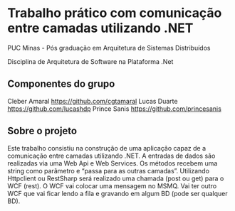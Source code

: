 # Trabalho prático com comunicação entre camadas utilizando .NET

PUC Minas - Pós graduação em Arquitetura de Sistemas Distribuídos

Disciplina de Arquitetura de Software na Plataforma .Net

## Componentes do grupo

Cleber Amaral https://github.com/cgtamaral
Lucas Duarte https://github.com/lucashdp
Prince Sanis https://github.com/princesanis

## Sobre o projeto

Este trabalho consistiu na construção de uma aplicação capaz de a comunicação entre camadas utilizando .NET. 
A entradas de dados são realizadas via uma Web Api e Web Services. Os métodos recebem uma string como parâmetro e “passa para as outras camadas”. 
Utilizando Httpclient ou RestSharp será realizado uma chamada (post ou get) para o WCF (rest). 
O WCF vai colocar uma mensagem no MSMQ. 
Vai ter outro WCF que vai ficar lendo a fila e gravando em algum BD (pode ser qualquer BD).


